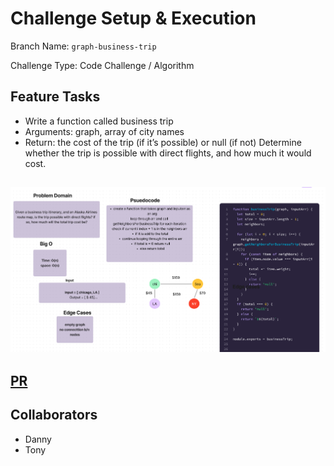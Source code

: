 # Challenge Setup & Execution

Branch Name: `graph-business-trip`

Challenge Type: Code Challenge / Algorithm

## Feature Tasks

- Write a function called business trip
- Arguments: graph, array of city names
- Return: the cost of the trip (if it’s possible) or null (if not)
Determine whether the trip is possible with direct flights, and how much it would cost.


## ![UML](./businessTrip.png)

## [PR](https://github.com/SarahTek/data-structures-and-algorithms-401/pull/94)

## Collaborators

- Danny
- Tony
